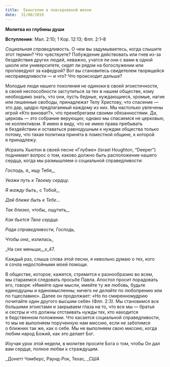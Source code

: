 ```yaml
---
title:  Евангелие в повседневной жизни
date:  31/08/2019
---
```


**Молитва из глубины души**

**Вступление**: Мал. 2:10; 1 Кор. 12:13; Флп. 2:1–8

_Социальная справедливость_. О чем вы задумываетесь, когда слышите этот термин? Что чувствуете? Побуждение действовать или гнев из-за бездействия других людей, неважно, учатся ли они с вами в одной школе или университете, сидят ли рядом на богослужении или проповедуют за кафедрой? Вот вы становитесь свидетелем творящейся несправедливости — и что? Что происходит дальше?

Молодые люди нашего поколения не одиноки в своей эгоистичности, в своей неспособности заступиться за тех в нашем обществе, кому необходимо знать, что они, пусть бедные, нуждающиеся, хромые, нагие или лишенные свободы, принадлежат Телу Христову, что спасение — это дар, щедро предлагаемый каждому из них. Мы настолько увлечены игрой «Кто виноват?», что пренебрегаем своими обязанностями. Да, церковь — это собрание верующих; однако мы спасаемся не церковью, не коллективом. Я имею в виду, что не имею права пребывать в бездействии и оставаться равнодушным к нуждам общества только потому, что такая политика принята в поместной общине, к которой я принадлежу.

Исраэль Хьютон в своей песне «Глубже» (Israel Houghton, “Deeper”) поднимает вопрос о том, каково должно быть расположение нашего сердца, когда мы размышляем о социальной справедливости:

_Господь, я__ ищу Тебя,_

_Укажи путь к Твоему сердцу._

_Я жажду быть__ с Тобой,_

_Дай ближе быть к Тебе…_

_Так близко, чтобы__ ощутить,_

_Как бьется Твое сердце._

_Ради справедливости, Господь,_

_Чтобы она__ излилась_

_На сих меньши__х_47.

Каждый раз, слыша слова этой песни, я невольно думаю о тех, кого я сочла недостойными моей помощи.

В обществе, которое, кажется, стремится к разнообразию во всем, мы стараемся следовать просьбе Павла. Апостол просит порадовать его, говоря: «Имейте одни мысли, имейте ту же любовь, будьте единодушны и единомысленны; ничего _не делайте_ по любопрению или по тщеславию». Далее он продолжает: «Но по смиренномудрию почитайте один другого высшим себя» (Флп. 2:3). Мы становимся все большими эгоистами и закрываем глаза на то, что все мы — братья и сестры и что должны отстаивать нужды тех, кто находится в бедственном положении. Что касается социальной справедливости, то мы не выполняем порученную нам миссию, если не заботимся о ближних так же, как о себе. Мы не выполняем свою миссию, когда любим народ Божий, как это делает Бог.

Изучая урок этой недели, в молитве просите Бога о том, чтобы Он дал вам сердце, полное любви к страждущим.

_Донетт Чэмберс, Раунд-Рок, Техас, __США_